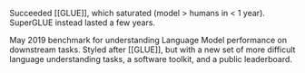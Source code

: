 
Succeeded [[GLUE]], which saturated (model > humans in < 1 year). SuperGLUE instead lasted a few years.

May 2019 benchmark for understanding Language Model performance on downstream tasks. Styled after [[GLUE]], but with a new set of more difficult language understanding tasks, a software toolkit, and a public leaderboard.